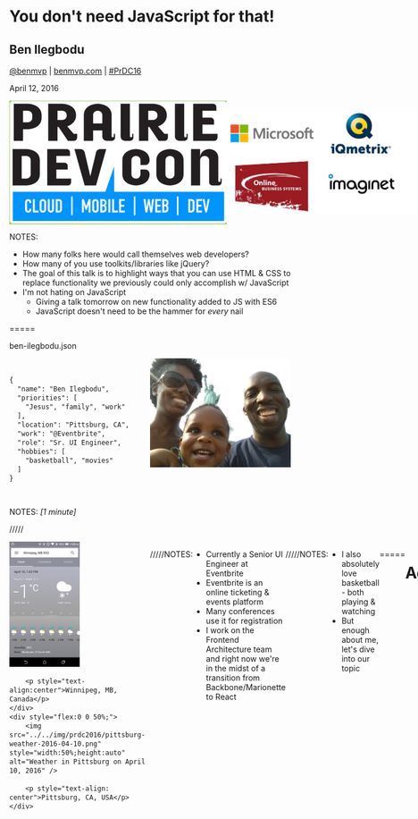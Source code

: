 # You don't need JavaScript for that!

## Ben Ilegbodu

[@benmvp](https://twitter.com/benmvp) | [benmvp.com](/) | [#PrDC16](https://twitter.com/hashtag/PrDC16)   

April 12, 2016  

<div style="display:flex;justify-content:space-around;align-items:center;">
    <img src="../../img/prdc2016/prdc-logo.png" alt="Prairie Dev Con Logo" />
    <img src="../../img/prdc2016/sponsors.jpg" alt="Prairie Dev Con 2016 Sponsors" />
</div>

NOTES:
- How many folks here would call themselves web developers?
- How many of you use toolkits/libraries like jQuery?
- The goal of this talk is to highlight ways that you can use HTML & CSS to replace functionality we previously could only accomplish w/ JavaScript
- I'm not hating on JavaScript
  - Giving a talk tomorrow on new functionality added to JS with ES6
  - JavaScript doesn't need to be the hammer for _every_ nail

=====

ben-ilegbodu.json

<div style="display:flex">
	<div style="flex:0 0 50%;">
		<pre class="large"><code class="lang-json">
{
  "name": "Ben Ilegbodu",
  "priorities": [
    "Jesus", "family", "work"
  ],
  "location": "Pittsburg, CA",
  "work": "@Eventbrite",
  "role": "Sr. UI Engineer",
  "hobbies": [
    "basketball", "movies"
  ]
}
			</code></pre>
	</div>
	<div style="flex:0 0 50%;">
		<img src="../../img/family-nyc.jpg" style="width:100%;height:auto" alt="Family in NYC" />
	</div>
</div>

NOTES:
_[1 minute]_

/////

<div style="display:flex">
	<div style="flex:0 0 50%;">
		<img src="../../img/prdc2016/winnipeg-weather-2016-04-10.png" style="width:50%;height:auto" alt="Weather in Winnipeg on April 10, 2016" />

        <p style="text-align:center">Winnipeg, MB, Canada</p>
	</div>
	<div style="flex:0 0 50%;">
		<img src="../../img/prdc2016/pittsburg-weather-2016-04-10.png" style="width:50%;height:auto" alt="Weather in Pittsburg on April 10, 2016" />

        <p style="text-align: center">Pittsburg, CA, USA</p>
	</div>
</div>

/////

![Eventbrite logo](../../img/eventbrite-logo.png)

NOTES:
- Currently a Senior UI Engineer at Eventbrite
- Eventbrite is an online ticketing & events platform
- Many conferences use it for registration
- I work on the Frontend Architecture team and right now we're in the midst of a transition from Backbone/Marionette to React

/////

<!-- .slide: data-background="url(../../img/giphy/steph-curry-chris-paul-ankles.gif) no-repeat center" data-background-size="contain"-->

NOTES:
- I also absolutely love basketball - both playing & watching
- But enough about me, let's dive into our topic

=====

# Agenda

1. Interactivity
1. Functionality
1. Layout
1. Animation

NOTES:
_[2 minutes]_

- Here's what we'll be talking about today in our session
- We'll look at how we can implement interactivity, functionality, layout & animation
- Without using any JavaScript! (or at least very little)
- The rationale being that if we use HTML/CSS, the browser executes the interaction which will typically be more performant
- This is a lot to cover in less than an hour, so this will be an overview and I'll provide links for more details

=====

# Interactivity

with CSS `:hover`

<br />

![CSS Ikea table pun](../../img/puns/css-ikea.jpg)

NOTES:
_[3 minutes]_

- Let's start simple looking at interactivity with `:hover`
- This doesn't require any HTML5 or CSS3 fanciness
- Just some fun CSS pseudo-class code
- By the way this pun has nothing to do with our topic. Just fun!
- **_[WATER BREAK]_**

/////

###### Interactivity

## Header navigation example

<iframe src="../../no-js/interactivity.html" style="width:100%;height:82px"></iframe>

NOTES:
- Header navigation menu that enables interactivity using the `:hover` CSS pseudo selector.
- On hover of a menu item:
  - the text goes from dark to light
  - the item background image goes from light to dark
  - the icon color goes from black to orange
  - the icon goes from a "dormant" to "active" state.

/////

###### Interactivity

<iframe src="../../no-js/interactivity.html" style="width:100%;height:82px"></iframe>

Uses an icon font!

NOTES:
_[4 minutes]_

- Use an icon font from Font Awesome instead of traditional image
- Normally you would use `<img>` for images or `background-image` for image sprite
- Icon fonts are fonts just like Arial or Comic Sans, but instead of comprising text characters, they contain custom monochrome image glyphs.
- Icon fonts are awesome because:
  - Super lightweight compared to traditional images (63kb)
  - Can easily change their size, color and any other text property.
- SVG is also making its way to the web with the best of both worlds
  - Full color
  - Still lightweight

/////

###### Interactivity

<iframe src="../../no-js/interactivity.html" style="width:100%;height:82px"></iframe>

```html
<header class="global-header">
  <ul class="header-nav">
    <li class="header-nav-item header-nav-item--home">
      <a class="header-nav-item__link" href="#home">Home</a>
    </li>
    <li class="header-nav-item header-nav-item--search">
      <a class="header-nav-item__link" href="#search">Search</a>
    </li>
    <li class="header-nav-item header-nav-item--cart">
      <a class="header-nav-item__link" href="#cart">Cart</a>
    </li>
    <li class="header-nav-item header-nav-item--me">
      <a class="header-nav-item__link" href="#account">Me</a>
    </li>
  </ul>
</header>
```

[SMACSS](https://smacss.com/): Scalable and Modular Architecture for CSS  
[BEM](https://css-tricks.com/bem-101/): Block, Element, Modifier


NOTES:
_[5 minutes]_

- Using semantic HTML5 `<header>` tag & `<ul>` + `<li>`
- Also using SMACSS + BEM CSS class naming
  - SMACSS: Scalable and Modular Architecture for CSS
  - BEM: Block, Element, Modifier
  - a way to organize CSS and prevent class name collisions
- Element class for all of the items + modifier class for each item

/////

###### Interactivity

<iframe src="../../no-js/interactivity.html" style="width:100%;height:82px"></iframe>

```
.header-nav-item {
  list-style: none;  float: left;
  background: #ddd;  font-size: 28px;  width: 25%;
}
.header-nav-item__link { color: #222; }
```
<!-- .element: class="large" -->

```
.header-nav-item:before {
  font-family: FontAwesome;  font-size: 25px;  color: #222;
}
.header-nav-item--home:before { content: "\f015"; }
.header-nav-item--search:before { content: "\f002"; }
```
<!-- .element: class="large" -->

Custom font via [`@font-face`](https://css-tricks.com/html-for-icon-font-usage/)

NOTES:
_[6 minutes]_

- We set the background of each item to gray & float them to keep them on same line
- We set the link color to black
- The interesting part is the second section defining the CSS for the icons
- Use `:before` pseudo-class to add content to each item
- Set the `font-family` for all of them
- `FontAwesome` web font is defined via `@font-face`
- Set unique content for each item

/////

###### Interactivity

## Hover support

<iframe src="../../no-js/interactivity.html" style="width:100%;height:82px"></iframe>

The JavaScript way:

```js
$('.header-nav-item').hover(
  function() {
	// change background: dark, text: light, image: "active"
  },
  function() {
    // revert background: light, text: dark & image: "dormant"
  }
);
```
<!-- .element: class="large" -->

NOTES:
_[7 minutes]_

- Not sure why you would use JS/jquery but if you're unaware of how to use `:hover` pseudo-class, this might be the only other way
- There's nothing functionally wrong with this approach, but you have to write code to do what the browser can easily do for you
- Plus there's now styling in the JS, which we like to keep separate
- There's a better way!

/////

###### Interactivity

## Hover support

<iframe src="../../no-js/interactivity.html" style="width:100%;height:82px"></iframe>

The CSS way:

```
.header-nav-item:hover { background: #222; }
.header-nav-item:hover .header-nav-item__link { color: #00a8f2; }
```
<!-- .element: class="large" -->

```
.header-nav-item:hover:before { color: #ff8000; }
.header-nav-item--home:hover:before { content: "\f1ad"; }
.header-nav-item--search:hover:before { content: "\f00e"; }
.header-nav-item--cart:hover:before { content: "\f217"; }
.header-nav-item--me:hover:before { content: "\f234"; }
```
<!-- .element: class="large" -->

NOTES:
_[8 minutes]_

- The key is the `:hover` pseudo-class
- We set the background of the item to black on hover
- When we hover over the item we set the color of the link to blue
- We change the color of the icons to orange on hover
  - Notice the double pseuo-classes: `:hover` & `:before`
  - Also change the icons to + versions

/////

###### Interactivity

## `@font-face` Browser support

[![@font-face web fonts support](../../img/no-js/font-face-support.png)](http://caniuse.com/#feat=fontface)

IE8+, Edge, Chrome, Firefox, Opera, Safari 8+, Android 4.1+, iOS

http://caniuse.com/#feat=fontface

NOTES:
_[9 minutes]_

- Mentioned that it uses `@font-face` for custom fonts
- Here is the current browser support

/////

###### Interactivity

[![HTML for Font Icon Usage by CSS Tricks](../../img/no-js/css-tricks-html-for-font-icon-usage.png)](https://css-tricks.com/html-for-icon-font-usage/)

https://css-tricks.com/html-for-icon-font-usage/

NOTES:
- If you want to learn more about the ins & outs of how font icons work, check out this article on CSS-Tricks

/////

<!-- .slide: data-background="url(../../img/giphy/unimpressed-squidward.gif) no-repeat center" data-background-size="contain"-->

NOTES:
- Outside of the icon font stuff there was nothing really new here
- It's all vanilla HTML & CSS
- Some let's jump into some HTML5

=====

# Functionality

with new HTML5 `<input>` types

<br />

![CSS Hobbit pun](../../img/puns/general-seo-expert-bar.jpg)

NOTES:
_[10 minutes]_

/////

###### Functionality

<iframe src="../../no-js/functionality.html" style="width:100%;height:660px;"></iframe>

NOTES:
- We'll be working off of this beautiful form example
- Clicking labels focuses field
- Placeholder text where appropriate
- Fancy new fields like date picker, slider, color picker & auto-suggest
- Ability to style required vs. optional fields
- Ability to style valid vs invalid fields
- Spending the rest of our time in this section dissecting this form

/////

###### Functionality

<div style="display:flex;justify-content:space-between;align-items:center;">
  <div style="flex:0 0 45%;">

    <iframe src="../../no-js/functionality.html" style="width:100%;height:660px;"></iframe>

    <p class="fragment">Doesn't even require HTML5 support!</p>

  </div>
  <div style="flex:0 0 52%;">

    <code>&lt;label&gt;</code> &amp; <code>for</code> attribute

    <pre class="large"><code class="lang-html">
<label for="name">Full Name\*:</label>
<input id="name" type="text" />

<label for="email">Email\*:</label>
<input id="email" type="email" />
      </code></pre>

Equivalent JavaScript
    <pre class="large"><code class="lang-js">
$('label').click(function() {
  var inputId = $(this).attr('for');

  $('#' + inputId).focus();
});
      </code></pre>

  </div>
</div>

NOTES:
_[11 minutes]_

- Using the `<label>` tag with the `for` attribute automatically focus field when clicked
- The equivalent JavaScript is simple enough, but unnecessary!
- This doesn't require any HTML5 support **[NEXT]**, you can use this in any browser!
- Personally hate it when I have a tiny checkbox and a long label and i **have** to click the checkbox

/////

###### Functionality

HTML5 `placeholder` attribute

<input type="text" class="input-example" placeholder="Enter URL" />

```html
<input type="text" placeholder="Enter URL" />
```
<!-- .element: class="large" -->
<br />
<br />
Equivalent JavaScript

- `onload`: `placeholder` &#8594; `value` if `value` is empty
- `onfocus`: Clear `value` if it equals `placeholder`
- `onblur`: `placeholder` &#8594; `value` if `value` is empty

NOTES:
- Trying to build a robust JS implementation is tricky
- There have been times I've used sites that have built it themselves and I'll click in and the placeholder text doesn't go away

/////

###### Functionality

`<input>` type `email`

<input class="input-example" type="email" placeholder="Enter email" required />

```html
<input type="email" placeholder="Enter email" required />
```
<!-- .element: class="large" -->
<br />
<img src="../../img/no-js/ios-email-keyboard.png" style="width:600px;" alt="iOS email software keyboard" /><br />
special email-focused software keyboard!

NOTES:
_[12 minutes]_

- Instead of `type="text"`, it's `type="email"`
- Provides email-focused software keyboard where applicable
- Default email validation (more on that later)

/////

###### Functionality

`<input>` type `url`

<input class="input-example" type="url" placeholder="Enter URL" />

```html
<input type="url" placeholder="Enter url" />
```
<!-- .element: class="large" -->
<br />
<img src="../../img/no-js/ios-url-keyboard.png" style="width:600px;" alt="iOS url software keyboard" /><br />
special URL-focused software keyboard!

NOTES:
_[13 minutes]_

- Instead of `type="text"`, it's `type="url"`
- Provides url-focused software keyboard where applicable
- Default url validation (more on that later)

/////

###### Functionality

`<input>` type `number`

<input class="input-example" type="number" min="10" max="48" step="2" />

```html
<input type="number" step="2" min="10" max="48" />
```
<!-- .element: class="large" -->
<br />
<img src="../../img/no-js/ios-number-keyboard.png" style="width:600px;" alt="iOS number software keyboard" /><br />
special number-focused software keyboard!

NOTES:
_[14 minutes]_

- Instead of `type="text"`, it's `type="number"`
- Provides number-focused software keyboard where applicable
- `min` & `max` dictate bounds
- `step` dictates up/down arrows as well as validation (no decimals)
- Can't type in non numbers
- Default number validation (more on that later)

/////

###### Functionality

`<input>` type `tel`

<input class="input-example" type="tel" placeholder="###-###-####" />

```html
<input type="tel" placeholder="###-###-####" />
```
<!-- .element: class="large" -->
<br />
<img src="../../img/no-js/ios-telephone-keyboard.png" style="width:600px;" alt="iOS telephone software keyboard" /><br />
special telephone-focused software keyboard!

NOTES:
_[15 minutes]_

- Instead of `type="text"`, it's `type="tel"`
- Provides telephone-focused software keyboard where applicable
- No validation or character prevention

/////

###### Functionality

`<input>` type `range`
<br />
<br />
<input type="range" placeholder="0 - 10" min="0" max="10" step="1" style="width:660px" />
<br />
<br />
```html
<input type="range" placeholder="0 - 10" min="0" max="10" step="1" />
```
<!-- .element: class="large" -->
<br />
native slider UI!

NOTES:
- Instead of `type="text"`, it's `type="range"`
- Provides native slider UI where applicable
- Default to a text field

/////

###### Functionality

`<input>` type `date`

<input class="input-example" type="date" placeholder="MM/DD/YYYY" pattern="^\d{2}/\d{2}/\d{4}$" />

```html
<input type="date" pattern="^\d{2}/\d{2}/\d{4}$" placeholder="MM/DD/YYYY" />
```
<!-- .element: class="large" -->
<br />
<img src="../../img/no-js/ios-date-keyboard.png" style="width:600px;" alt="iOS date software keyboard" /><br />
native date picker UI!

NOTES:
_[16 minutes]_

- Instead of `type="text"`, it's `type="date"`
- Provides native date picker UI where applicable
- Use `pattern` & `placeholder` as fallback since not all browsers support the UI

/////

###### Functionality

`<input>` type `color`

<input type="color" class="input-example" placeholder="#XXXXXX" value="#00008b" style="width:250px;height:100px" pattern="#[0-9a-fA-F]{6}" />

```html
<input type="color" value="#00008b" pattern="#[0-9a-fA-F]{6}" placeholder="#XXXXXX" />
```
<!-- .element: class="large" -->
<br />
native color picker UI!

NOTES:
_[17 minutes]_

- Instead of `type="text"`, it's `type="color"`
- Provides native color picker UI where applicable
- Use `pattern` w/ `placeholder` as a fallback since not all browsers support

/////

###### Functionality

`<input>` & `<datalist>`

<input type="text" class="input-example" list="suggested-names" />
<datalist id="suggested-names">
  <option>Simone</option>
  <option>Suzie</option>
  <option>Susane</option>
  <option>Scott</option>
  <option>Simon<option>
  <option>Sully</option>
  <option>Stephanie</option>
  <option>Shelly</option>
</datalist>

```html
<input type="text" list="suggested-names" />
<datalist id="suggested-names">
  <option>Simone</option>     <option>Suzie</option>
  <option>Susane</option>     <option>Scott</option>
  <option>Simon<option>       <option>Sully</option>
  <option>Stephanie</option>  <option>Shelly</option>
</datalist>
```
<!-- .element: class="large" -->
<br />
native auto-suggest UI!

NOTES:
_[18 minutes]_

- Create a `<datalist>` with 0 or more `<option>`s and `id` attribute
- Reference in `<input>` with `list` attribute
- Drop down for all suggestions
- Start typing for matches
- Different than list of suggestions the browser suggests based on forms you've submitted

/////

###### Functionality

### Validation

<div style="display:flex;justify-content:space-between;">
  <div style="flex:0 0 48%;">

<h4>HTML attributes</h4>

<ul>
  <li><code>type</code></li>
  <li><code>required</code></li>
  <li><code>minlength</code></li>
  <li><code>min</code></li>
  <li><code>max</code></li>
  <li><code>step</code></li>
  <li><code>pattern</code> (regex)</li>
</ul>

  </div>
  <div style="flex:0 0 48%;">

<h4>CSS psuedo selectors</h4>

<ul>
  <li><code>:required</code></li>
  <li><code>:optional</code></li>
  <li><code>:valid</code></li>
  <li><code>:invalid</code></li>
  <li><code>:in-range</code></li>
  <li><code>:out-of-range</code></li>
</ul>

  </div>
</div>

NOTES:
_[19 minutes]_

/////

###### Functionality

<div style="display:flex;justify-content:space-between;align-items:center;">
  <div style="flex:0 0 48%;">
    <iframe src="../../no-js/functionality.html" style="width:100%;height:660px;"></iframe>
  </div>
  <div class="fragment" style="flex:0 0 48%;">
    <h4>JavaScript</h4>
    <pre class="large"><code data-trim>
$('.form').submit(function(e) {
  $(this).addClass('form-submitted');
  if (!this.checkValidity()) {
    e.preventDefault();
  }
});
	</code></pre>

    <h4>CSS</h4>
    <pre class="large"><code data-trim>
.form-submitted input:valid {
  background: #ccff90;
}
.form-submitted input:invalid {
  background: #ff8a80;
}
	</code></pre>
  </div>
</div>

NOTES:
_[20 minutes]_

- Put everything together and we get our original form
- Confession: I'm using a little bit of JS
  - `:valid` and `:invalid` selectors apply even before first form submit
  - Using JS to add a class to the form after first submit so form doesn't load w/ errors
  - Essentially applying CSS state via JavaScript
  - Going to cover this concept in detail in the Animation section

/////

###### Functionality


<div style="display:flex;justify-content:space-between;align-items:center;">
  <div style="flex:0 0 48%;">
    <iframe src="../../no-js/functionality.html" style="width:100%;height:660px;"></iframe>
  </div>
  <div style="flex:0 0 48%;">
    <h4>Pros</h4>

    <ul>
      <li>Native UIs</li>
      <li>Type-focused software keyboards</li>
      <li>Form element validation for _free_</li>
    </ul>

    <br /><br />
    <h4>Cons</h4>

    <ul>
      <li>Minimal style control of UI elements</li>
      <li>Not supported in old browsers</li>
      <li>Cross-element validation</li>
    </ul>
  </div>
</div>

NOTES:
_[21 minutes]_

/////

###### Functionality

[![Wufoo - The Current State of HTML5 Forms](../../img/no-js/wufoo-html5-forms.png)](http://www.wufoo.com/html5/)

http://www.wufoo.com/html5/

NOTES:
- Wufoo has a extremely detailed posts about all of the HTML5 input types and attributes
  - Browser support too

=====

# Layout

with CSS3 `display:flex`

<br />

![CSS Hobbit pun](../../img/puns/css-hobbit.jpg)

NOTES:
_[22 minutes]_

/////

###### Layout

## Linear layout

<div class="container-example" style="justify-content:space-between;align-items:flex-end;margin-bottom:80px">
	<div class="item-example item-example-1" style="order:3">11111111111<br>11111111111<br>11111111111</div>
	<div class="item-example item-example-2" style="order:1">2222222<br>2222222<br>2222222<br>2222222</div>
	<div class="item-example item-example-3" style="order:4;align-self:stretch">333333333333333333</div>
	<div class="item-example item-example-4" style="order:2">4444444444444<br>4444444444444</div>
</div>

```
<div class="container">
  <div class="item item-1">11111111111<br>11111111111<br>11111111111</div>
  <div class="item item-2">2222222<br>2222222<br>2222222<br>2222222</div>
  <div class="item item-3">333333333333333333</div>
  <div class="item item-4">4444444444444<br>4444444444444</div>
</div>
```
<!-- .element: class="large" -->

NOTES:
- In this section we want to build the following horizontal layout given this HTML markup
  - Items are evenly spaced
  - Bottom-aligned, except for last which is stretched top to bottom
  - Reordered
- HTML was originally designed for displaying text-based documents like papers or articles
- Wasn't made for advanced layout
- We've had CSS positioning, but that assumes that you have fixed dimensions or locations
- Prior to CSS3 all we've had to use is `float:left` or `display:inline-block`
- So we'd have to result to some amount of JavaScript to get this sort of layout

/////


## Flexbox

> The main idea behind the **flex layout** is to give the container the ability to alter its items' width/height (and order) to best fill the available space (mostly to accommodate to all kind of display devices and screen sizes). A flex container expands items to fill available free space, or shrinks them to prevent overflow.

~Chris Coyer ([Css-Tricks](https://css-tricks.com/snippets/css/a-guide-to-flexbox/))

NOTES:

The main idea behind flexbox is to give the container the ability to alter its items' dimensions to best fill the available space in responsive design. A flex container expands items to fill available free space, or shrinks them to prevent overflow.

/////

###### Layout

### `display` (container)

<div class="container-example" style="margin-bottom:80px">
	<div class="item-example item-example-1">11111111111<br>11111111111<br>11111111111</div>
	<div class="item-example item-example-2">2222222<br>2222222<br>2222222<br>2222222</div>
	<div class="item-example item-example-3">333333333333333333</div>
	<div class="item-example item-example-4">4444444444444<br>4444444444444</div>
</div>

```
.container {
	display: flex;
}
```
<!-- .element class="large" -->

<a href="javascript:$('section.stack.present section.present .container-example').css('display', 'block')">
	<em><code>block</code></em></a> |
<a href="javascript:$('section.stack.present section.present .container-example').css('display', 'flex')">
	<strong><code>flex</code></strong></a> |
<a href="javascript:$('section.stack.present section.present .container-example').css('display', 'inline-flex')">
	<code>inline-flex</code></a>

NOTES:
_[24 minutes]_

- So let's go through all of the flexbox properties
- It all starts with `display:flex` (or `display:inline-flex`) on the container
- It enables a flex context for all its direct children.

/////

###### Layout

### `justify-content` (container)

<div class="container-example" style="margin-bottom:80px;justify-content:space-between">
	<div class="item-example item-example-1">11111111111<br>11111111111<br>11111111111</div>
	<div class="item-example item-example-2">2222222<br>2222222<br>2222222<br>2222222</div>
	<div class="item-example item-example-3">333333333333333333</div>
	<div class="item-example item-example-4">4444444444444<br>4444444444444</div>
</div>

```
.container {
	justify-content: space-between;
}
```
<!-- .element class="large" -->

<a href="javascript:$('section.stack.present section.present .container-example').css('justify-content', 'center')">
	<code>center</code></a> |
<a href="javascript:$('section.stack.present section.present .container-example').css('justify-content', 'flex-end')">
	<code>flex-end</code></a> |
<a href="javascript:$('section.stack.present section.present .container-example').css('justify-content', 'flex-start')">
	<em><code>flex-start</code></em></a> |
<a href="javascript:$('section.stack.present section.present .container-example').css('justify-content', 'space-around')">
	<code>space-around</code></a> |
<a href="javascript:$('section.stack.present section.present .container-example').css('justify-content', 'space-between')">
	<code><strong>space-between</strong></code></a>

NOTES:
_[25 minutes]_

- We can then set `justify-content: space-between` to evenly space
- `justify-content` helps distribute extra free space left over when either all the flex items on a line are inflexible, or are flexible but have reached their maximum size.
- Options:
  - `center`: items are centered along the line
  - `flex-end`: items are packed toward to end line
  - `flex-start`: (default) items are packed toward the start line
  - `space-around`: items are evenly distributed in the line with equal space around them.
  - `space-between`: items are evenly distributed in the line; first item is on the start line, last item on the end line

/////

###### Layout

### `align-items` (container)

<div class="container-example" style="margin-bottom:80px;justify-content:space-between;align-items:flex-end">
	<div class="item-example item-example-1">11111111111<br>11111111111<br>11111111111</div>
	<div class="item-example item-example-2">2222222<br>2222222<br>2222222<br>2222222</div>
	<div class="item-example item-example-3">333333333333333333</div>
	<div class="item-example item-example-4">4444444444444<br>4444444444444</div>
</div>

```
.container {
	align-items: flex-end;
}
```
<!-- .element class="large" -->

<a href="javascript:$('section.stack.present section.present .container-example').css('align-items', 'baseline')">
	<code>baseline</code></a> |
<a href="javascript:$('section.stack.present section.present .container-example').css('align-items', 'center')">
	<code>center</code></a> |
<a href="javascript:$('section.stack.present section.present .container-example').css('align-items', 'flex-end')">
	<strong><code>flex-end</code></strong></a> |
<a href="javascript:$('section.stack.present section.present .container-example').css('align-items', 'flex-start')">
	<code>flex-start</code></a> |
<a href="javascript:$('section.stack.present section.present .container-example').css('align-items', 'stretch')">
	<em><code>stretch</code></em></a>

NOTES:
_[26 minutes]_

- We can then set `align-items: flex-end` to align at the bottom
- `align-items` defines the default behavior for how flex items are laid out along the cross axis on the current line. Think of it as the `justify-content` version for the cross-axis (perpendicular to the main-axis).
- Options:
  - `baseline`: items are aligned such as the first line is aligned (useful for titles)
  - `center`: items are centered in the cross-axis
  - `flex-end`: cross-end margin edge of the items is placed on the cross-end line
  - `flex-start`: cross-start margin edge of the items is placed on the cross-start line
  - `stretch`: (default) stretch to fill the container (still respect min-width/max-width)

/////

###### Layout

### `align-self` (items)

<div class="container-example" style="margin-bottom:80px;justify-content:space-between;align-items:flex-end">
	<div class="item-example item-example-1">11111111111<br>11111111111<br>11111111111</div>
	<div class="item-example item-example-2">2222222<br>2222222<br>2222222<br>2222222</div>
	<div class="item-example item-example-3" style="align-self:stretch">333333333333333333</div>
	<div class="item-example item-example-4">4444444444444<br>4444444444444</div>
</div>

```
.item-3 {
	align-self: stretch;
}
```
<!-- .element class="large" -->

<a href="javascript:$('section.stack.present section.present .item-example-3).css('align-self', 'baseline')">
	<code>baseline</code></a> |
<a href="javascript:$('section.stack.present section.present .item-example-3').css('align-self', 'center')">
	<code>center</code></a> |
<a href="javascript:$('section.stack.present section.present .item-example-3').css('align-self', 'flex-end')">
	<code>flex-end</code></a> |
<a href="javascript:$('section.stack.present section.present .item-example-3').css('align-self', 'flex-start')">
	<code>flex-start</code></a> |
<a href="javascript:$('section.stack.present section.present .item-example-3').css('align-self', 'stretch')">
	<em><strong><code>stretch</code></strong></em></a>

NOTES:
_[27 minutes]_

- We can then set `align-self: stretch` to align the individual item at the top
- `align-self` allows the default alignment (or the one specified by `align-items`) to be overridden for individual flex items.
- Options:
  - `baseline`: item is aligned such as their baselines align
  - `center`: item is centered in the cross-axis
  - `flex-end`: cross-end margin edge of the item is placed on the cross-end line
  - `flex-start`: cross-start margin edge of the item is placed on the cross-start line
  - `stretch`: (default) stretch to fill the container (still respect min-width/max-width)

/////

###### Layout

### `order` (items)

<div class="container-example" style="margin-bottom:80px;justify-content:space-between;align-items:flex-end">
	<div class="item-example item-example-1" style="order:3">11111111111<br>11111111111<br>11111111111</div>
	<div class="item-example item-example-2" style="order:1">2222222<br>2222222<br>2222222<br>2222222</div>
	<div class="item-example item-example-3" style="order:4;align-self:stretch">333333333333333333</div>
	<div class="item-example item-example-4" style="order:2">4444444444444<br>4444444444444</div>
</div>

```
.item-1 { order: 3; }
.item-2 { order: 1; }
.item-3 { order: 4; }
.item-4 { order: 2; }
```
<!-- .element class="large" -->

NOTES:
_[28 minutes]_

- By default, flex items are laid out in the source order.
- `order` controls the order in which they appear in the flex container.
- The value can be any integer (including negative numbers)
- `order` is really useful when you want to change the display order depending on media queries

/////

###### Layout

## Flexbox layout module

<div style="display:flex">
	<div style="flex:0 0 50%;">
		<h3>Container</h3>

		<ul>
			<li>**<code>display</code>**</li>
			<li>**<code>justify-content</code>**</li>
			<li>**<code>align-items</code>**</li>
			<li><code>flex-direction</code></li>
			<li><code>flex-wrap</code></li>
			<li><code>align-content</code></li>
		</ul>
	</div>
	<div style="flex:0 0 50%;">
		<h3>Items</h3>

		<ul>
			<li>**<code>align-self</code>**</li>
			<li>**<code>order</code>**</li>
			<li><code>flex-grow</code></li>
			<li><code>flex-shrink</code></li>
			<li><code>flex-basis</code></li>
		</ul>
	</div>
</div>

NOTES:
_[28 minutes]_

- Here's the full list of flexbox-related styles
- We covered about half of them
- They all can be useful in different cases

/////

###### Layout

## Linear layout

<div class="container-example" style="margin-bottom:80px;justify-content:space-between;align-items:flex-end">
	<div class="item-example item-example-1" style="order:3">11111111111<br>11111111111<br>11111111111</div>
	<div class="item-example item-example-2" style="order:1">2222222<br>2222222<br>2222222<br>2222222</div>
	<div class="item-example item-example-3" style="order:4;align-self:stretch">333333333333333333</div>
	<div class="item-example item-example-4" style="order:2">4444444444444<br>4444444444444</div>
</div>

<div style="display:flex;justify-content: space-between">
	<div style="flex:0 0 45%;">
		<h3>container</h3>
		<pre><code data-trim>
.container {
  display: flex;
  justify-content: space-between;
  align-items: flex-end;
}
		</code></pre>
	</div>
	<div style="flex:0 0 50%;">
		<h3>Items</h3>
		<pre><code data-trim>
.item-1 { order: 3; }
.item-2 { order: 1; }
.item-3 { order: 4; align-self: stretch; }
.item-4 { order: 2; }
		</code></pre>
	</div>
</div>

NOTES:

- Once again here's the result of all of our work to make a linear layout!
- So simple!

/////

###### Layout

## CSS3 Flexbox Browser support

[![CSS3 Flexbox browser support](../../img/no-js/css3-flexbox-browser-support.png)](http://caniuse.com/#feat=flexbox)

IE10+, Edge, Chrome, Firefox, Opera, Safari 8+, Android 4.1+, iOS

http://caniuse.com/#feat=flexbox

NOTES:
- Not supported in IE8 or IE9
- But those should be dead or dying soon

/////

###### Layout

[![CSS Tricks - A Complete Guide to Flexbox](../../img/no-js/css-tricks-flexbox-guide.png)](https://css-tricks.com/snippets/css/a-guide-to-flexbox/)

/////

###### Layout

[![Solved by Flexbox](../../img/no-js/solved-by-flexbox.png)](http://philipwalton.github.io/solved-by-flexbox/)

[Solved by Flexbox](http://philipwalton.github.io/solved-by-flexbox/)

/////

###### Layout

[![Flexbox froggy](../../img/no-js/flexbox-froggy.png)](http://flexboxfroggy.com/)

[Flexbox froggy](http://flexboxfroggy.com/)

/////

###### Layout

[![Flexbox defense](../../img/no-js/flexbox-defense.png)](http://www.flexboxdefense.com/)

[Flexbox defense](http://www.flexboxdefense.com/)

=====

# Animation

with CSS3 `transition`

<br />

![CSS Wife pun](../../img/puns/css-wife.jpg)

NOTES:
_[29 minutes]_

/////

###### Animation

<div class="canvas">
	<div class="square">
		<span>SQUARE</span>
	</div>
</div>

```js
$('.canvas').hover(
  function() { $(this).animate({backgroundColor:'#222'}, 1000) },
  function() { $(this).animate({backgroundColor:'#ddd'}, 1000) }
);
$('.square').hover(
  function() { $(this).delay(1000).animate(newStyles, 5000) },
  function() { $(this).delay(1000).animate(oldStyles, 5000) }
);
```

<!-- .element class="fragment large" -->

NOTES:
- Canvas has its background animated over 1s from grey -> black
- After a delay of 1s & over 5s:
  - Square grows in size
  - Border color, width & radius change
  - Font size & color change
  - Background color changes
  - Opacity changes to 50%
- The delay is both on-enter & on-leave
- You're going to be tempted to want to use the jQuery `animate` method after `hover` w/ `delay`...

/////

###### Animation

<div class="canvas" style="transition:none">
	<div class="square" style="transition:none">
		<span>SQUARE</span>
	</div>
</div>

<div style="display:flex;justify-content: space-between">
	<div style="flex:0 0 45%;">
		<pre><code data-trim>
<div class="canvas">
  <div class="square">
	<span>SQUARE</span>
  </div>
</div>
		</code></pre>
		<pre><code data-trim>
.canvas {
  background: #ccc;
  border: 10px solid black;
}
.canvas:hover {
  background: #222;
}
		</code></pre>
	</div>
	<div style="flex:0 0 50%;">
		<pre><code data-trim>
.square {
  background: #f00;
  border: 3px solid #00f;
  color: #000;
  cursor: pointer;
}
.square:hover {
  background: #008b00;
  border: 30px solid #ff0;
  border-radius: 50%;
  color: #ddd;
  font-size: 100px;
  height: 350px;
  width: calc(100% - 20px);
}
		</code></pre>
	</div>
</div>

NOTES:
_[30 minutes]_

- Before we look at how `transition` works, lets look at our HTML/CSS
- Want to point out `calc()` which is a way to do math in CSS so we don't need JS
  - Different than math in preprocessors like SASS because it's based on calculated values
- So we define the begin & end states and we'll use CSS3 `transition` to handle "tweening"

/////

###### Animation

[![Use cases for CSS calc](../../img/no-js/vincent-pickering-use-cases-for-calc.png)](http://vincentp.me/blog/use-cases-for-calc)

NOTES:
- Vincent Pickering wrote a helpful blog posts on real-world use cases for `calc()`

/////

###### Animation

### `transition-property`

<div class="canvas">
	<div class="square" style="transition-delay:0s">
		<span>SQUARE</span>
	</div>
</div>

```
.square {
  transition-property: all;
}
```
<!-- .element class="large" -->

<a href="javascript:$('section.stack.present section.present .square').css('transition-property', 'none')">
	<em><code>none</code></em></a> |
<a href="javascript:$('section.stack.present section.present .square').css('transition-property', 'border-radius')">
	<code>border-radius</code></a> |
<a href="javascript:$('section.stack.present section.present .square').css('transition-property', 'width,height')">
	<code>width,height</code></a> |
<a href="javascript:$('section.stack.present section.present .square').css('transition-property', 'all')">
	<strong><code>all</code></strong></a>

NOTES:
_[31 minutes]_

- Used to define what property, or properties, you want to apply a transition effect to.
- `none` means no animation, just regular hover
- Only "range" style properties can be animated (like numbers & colors)
- You can set an individual property, so the others change immediately, but `border-radius` animates
- Multiple properties are separated by comma, others changed immediately
- There's the special `all` value, which will animate any properties that change (and can be animated)
- I try to avoid using `all` but prefer listing properties so that I don't accidentally transition a property I don't intend (especially w/ cascading)

/////

###### Animation

### `transition-duration`

<div class="canvas">
	<div class="square" style="transition-delay:0s">
		<span>SQUARE</span>
	</div>
</div>

```
.square {
  transition-duration: 5s;
}
```
<!-- .element class="large" -->

<a href="javascript:$('section.stack.present section.present .square').css('transition-duration', '0s')">
	<em><code>0s</code></em></a> |
<a href="javascript:$('section.stack.present section.present .square').css('transition-duration', '200ms')">
	<code>200ms</code></a> |
<a href="javascript:$('section.stack.present section.present .square').css('transition-duration', '0.5s')">
	<code>0.5s</code></a> |
<a href="javascript:$('section.stack.present section.present .square').css('transition-duration', '1s')">
	<code>1s</code></a> |
<a href="javascript:$('section.stack.present section.present .square').css('transition-duration', '5s')">
	<strong><code>5s</code></strong></a>

NOTES:
_[32 minutes]_

- `0s` means no transition should take place (default)
- Values can be specified in seconds (`s`) or milliseconds (`ms`)
- Values can also be decimals
- Anything under about 300ms is quick enough to not feel laggy while still provided smoothness

/////

###### Animation

<iframe src="../../no-js/interactivity.html" style="width:100%;height:82px"></iframe>

```
.header-nav-item {
  trandition-property: background-color;
  transition-duration: 200ms;
}
.header-nav-item__link {
  trandition-property: color;
  transition-duration: 200ms;
}
.header-nav-item:before {
  trandition-property: color;
  transition-duration: 200ms;
}
```
<!-- .element class="large" -->

NOTES:
_[33 minutes]_

- Remember our header menu example from the Interactivity section?
- Not sure if you noticed, but we had transitions on hover for smoother transitions
- Here's what the code would look like

/////

###### Animation

### `transition-delay`

<div class="canvas">
	<div class="square">
		<span>SQUARE</span>
	</div>
</div>

```
.square {
  transition-delay: 1s;
}
```
<!-- .element class="large" -->

<a href="javascript:$('section.stack.present section.present .square').css('transition-delay', '0s')">
	<em><code>0s</code></em></a> |
<a href="javascript:$('section.stack.present section.present .square').css('transition-delay', '200ms')">
	<code>200ms</code></a> |
<a href="javascript:$('section.stack.present section.present .square').css('transition-delay', '0.5s')">
	<code>0.5s</code></a> |
<a href="javascript:$('section.stack.present section.present .square').css('transition-delay', '1s')">
	<strong><code>1s</code></strong></a> |
<a href="javascript:$('section.stack.present section.present .square').css('transition-delay', '5s')">
	<code>5s</code></a>

NOTES:
_[34 minutes]_

- `0s` means no transition delay (defualt)
- Values can be specified in seconds (`s`) or milliseconds (`ms`)
- Values can also be decimals

/////

###### Animation

### `transition-timing-function`

<div class="track-shell">
	<div class="track-name">
		<code>linear</code>
	</div>
	<div class="track">
		<span class="ball" style="transition-timing-function:linear"></span>
	</div>
</div>
<div class="track-shell">
	<div class="track-name">
		<code>ease</code>
	</div>
	<div class="track">
		<span class="ball" style="transition-timing-function:ease"></span>
	</div>
</div>
<div class="track-shell">
	<div class="track-name">
		<code>ease-in</code>
	</div>
	<div class="track">
		<span class="ball" style="transition-timing-function:ease-in"></span>
	</div>
</div>
<div class="track-shell">
	<div class="track-name">
		<code>ease-out</code>
	</div>
	<div class="track">
		<span class="ball" style="transition-timing-function:ease-out"></span>
	</div>
</div>
<div class="track-shell">
	<div class="track-name">
		<code>ease-in-out</code>
	</div>
	<div class="track">
		<span class="ball" style="transition-timing-function:ease-in-out"></span>
	</div>
</div>

<a href="javascript:$('section.stack.present section.present .track').addClass('active')">
	Forward &rarr;</a> |
<a href="javascript:$('section.stack.present section.present .track').removeClass('active')">
	&larr; Backward</a>

NOTES:
_[35 minutes]_

- The last `transition` attribute is `transition-timing-function`
- The easiest way to show it is by transitioning the position of an element so you can see how it changes over time
- Valid values are:
  - linear
  - ease (default)
  - ease-in
  - ease-out
  - ease-in-out

/////

###### Animation

### `transition-timing-function`

<div class="canvas">
	<div class="square">
		<span>SQUARE</span>
	</div>
</div>

```
.square {
  transition-timing-function: ease-in-out;
}
```
<!-- .element class="large" -->

/////

###### Animation

### Putting it together

<div class="canvas">
	<div class="square">
		<span>SQUARE</span>
	</div>
</div>

```
.canvas {
  transition: all 1s;
}
.square {
  transition: all 5s ease-in-out 1s;
}
```
<!-- .element class="large" -->

NOTES:
_[36 minutes]_

- Instead of specifying each transition-based property you can group them together w/ `transition` shorthand

/////

###### Animation

### Using (a little) JavaScript

<div style="display:flex;">
	<div style="flex:0 0 28%;">
		<iframe src="../../no-js/animation.html" style="width:475px;height:800px"></iframe>
	</div>
	<div style="flex:0 0 70%;">
		<pre class="large"><code data-trim>
.mobile-page {
    display: flex;
    width: 469px; height: 783px; }
.mobile-page-nav {
    flex-grow: 0; flex-basis: 0;
    transition: flex-basis 500ms; }
.mobile-page.active .mobile-page-nav {
    flex-basis: 250px; }
.mobile-page-content {
    flex-grow: 0; flex-basis: 100%; }
		</code></pre>
		<pre class="large"><code data-trim>
$('.menu-toggle').click(function() {
	$('.mobile-page').toggleClass('active');
});
		</code></pre>

	</div>
</div>

NOTES:
_[37 minutes]_

- Most of the time you need a different interaction than hover
- Most of the time you want to click something to trigger a transition
- That's when JavaScript comes in
- But all the JavaScript needs to do is set a class which will ultimately cause the transition to happen
- There's so no need to use `jQuery.animate()`

/////

###### Animation

## Keyframe `animation` demo

[![Keyframe animation demo](../../img/no-js/keyframe-animation-demo.png)](http://www.impressivewebs.com/demo-files/css3-animated-scene/)

NOTES:
_[38 minutes]_

- The `transition` property is good for simple animations where you're going from beginning to end
- There's another animation-related CSS3 property called `animation` that allows for keyframe animations

/////

###### Animation

## Pros

- Faster than JavaScript*
- Progressive enhancement

NOTES:
_[39 minutes]_

- Browser can optimize the handling of transitions by doing animation calculations in separate process
- Animation can be added for those browsers that support it, older browsers will just get immediate jump
  - Don't make older/slower browsers even older

/////

###### Animation

## Cons

- Event-handling
- `transition-property` overwrites

NOTES:
_[40 minutes]_

- Event-handling is tricky
  - There is `transitionend` event for when transition is done
  - But no progress interface
  - Trickier to sequence animations
- `transition-property` overwrites, so if a later style rule wants to add an additional property to transition it must reduplicate all the existing ones

/////

###### Animation

## \*Javascript libraries

- [Web Animations API](https://w3c.github.io/web-animations/)
- [GASP](http://greensock.com/gsap)

NOTES:
_[41 minutes]_

- Web Animations API is a new standard that will be the best of both worlds
  - Speed of CSS (native implementation)
  - Event-handling of JavaScript
  - Browser support is very minimal
- GASP is a proprietary library available for purchase which is super-fast alternative to jQuery
  - In some benchmarks it's somehow faster than CSS3 animations

/////

![Sarah Etter](../../img/confoo2016/sarah-etter.jpg)  <!-- .element: style="width: 300px" -->  
[Sarah Etter](https://twitter.com/SarahEtter_)

<br />

## CSS Performance & What is the Browser doing?

Today @ 3:30p in Ambassador 2

/////

###### Animation

## CSS3 `transition` Browser support

[![CSS3 transition browser support](../../img/no-js/css3-transition-browser-support.png)](http://caniuse.com/#feat=css-transitions)

IE10+, Edge, Chrome, Firefox, Opera, Safari 8+, Android 4.1+, iOS

http://caniuse.com/#feat=css-transitions

/////

###### Animation

[![CSS Tricks - CSS3 transition](../../img/no-js/css-tricks-transition-guide.png)](https://css-tricks.com/almanac/properties/t/transition/)

/////

###### Animation

## CSS3 `animation` Browser support

[![CSS3 animation browser support](../../img/no-js/css3-animation-browser-support.png)](http://caniuse.com/#feat=css-animation)

IE10+, Edge, Chrome, Firefox, Opera, Safari 8+, Android 4.1+, iOS

http://caniuse.com/#feat=css-animation

/////

###### Animation

[![CSS Tricks - CSS3 animation](../../img/no-js/css-tricks-animation-guide.png)](https://css-tricks.com/almanac/properties/a/animation/)

=====

# Recap

1. Interactivity
1. Functionality
1. Layout
1. Animation

NOTES:
_[42 minutes]_

- Interactivity with `:hover`
- Functionality with HTML5 `<input>`
- Layout with CSS3 `flexbox`
- Animation with CSS3 `transition` & `animation`

/////

<!-- .slide: data-background="url(../../img/giphy/that-wasnt-so-bad.gif) no-repeat center" data-background-size="contain"-->

=====

# Shoutouts

/////

![Prairie Dev Con logo](../../img/prdc2016/prdc-logo.png)   <!-- .element: style="width: 50%" -->

/////

![Eventbrite logo](../../img/eventbrite-logo.png)

## We're hiring!   <!-- .element: class="fragment" -->

/////

# YOU!

=====

<!-- .slide: data-background="url(../../img/giphy/thanks-jack-sparrow.gif) no-repeat center" data-background-size="contain" class="thanks-slide"-->

# THANKS!     <!-- .element: style="-webkit-text-stroke: black 2px" -->

NOTES:
_[43 minutes]_

/////

# Questions?

<br />

## Ben Ilegbodu

[benmvp.com](/) | [@benmvp](https://twitter.com/benmvp) | [ben@benmvp.com](mailto:ben@benmvp.com)  
[github.com/benmvp](https://github.com/benmvp/)  

<br />
Code examples: [benmvp.com/you-dont-need-js-for-that/](/you-dont-need-js-for-that/)

<br />

### _Sweet ES6_, Tomorrow @ 1pm in Ambassador 2

NOTES:
- Slides are on my Twitter profile and blog
- I'll be speaking tomorrow at 1PM in Ambassador 2 on ES6
